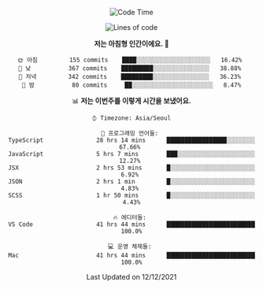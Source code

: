 <div align='center'>
 
<!--START_SECTION:waka-->
![Code Time](http://img.shields.io/badge/Code%20Time-879%20hrs%2053%20mins-blue)

![Lines of code](https://img.shields.io/badge/%EC%A0%80%EB%8A%94%20%EC%97%AC%ED%83%9C%EA%B9%8C%EC%A7%80%20-122%20Thousand%20%EC%A4%84%EC%9D%98%20%EC%BD%94%EB%93%9C%EB%A5%BC%20%EC%9E%91%EC%84%B1%ED%96%88%EC%96%B4%EC%9A%94.-blue)

**저는 아침형 인간이에요. 🐤** 

```text
🌞 아침         155 commits    ████░░░░░░░░░░░░░░░░░░░░░   16.42% 
🌆 낮　         367 commits    █████████░░░░░░░░░░░░░░░░   38.88% 
🌃 저녁         342 commits    █████████░░░░░░░░░░░░░░░░   36.23% 
🌙 밤　         80 commits     ██░░░░░░░░░░░░░░░░░░░░░░░   8.47%

```


📊 **저는 이번주를 이렇게 시간을 보냈어요.** 

```text
⌚︎ Timezone: Asia/Seoul

💬 프로그래밍 언어들: 
TypeScript               28 hrs 14 mins      █████████████████░░░░░░░░   67.66% 
JavaScript               5 hrs 7 mins        ███░░░░░░░░░░░░░░░░░░░░░░   12.27% 
JSX                      2 hrs 53 mins       █░░░░░░░░░░░░░░░░░░░░░░░░   6.92% 
JSON                     2 hrs 1 min         █░░░░░░░░░░░░░░░░░░░░░░░░   4.83% 
SCSS                     1 hr 50 mins        █░░░░░░░░░░░░░░░░░░░░░░░░   4.43%

🔥 에디터들: 
VS Code                  41 hrs 44 mins      █████████████████████████   100.0%

💻 운영 체제들: 
Mac                      41 hrs 44 mins      █████████████████████████   100.0%

```


 Last Updated on 12/12/2021
<!--END_SECTION:waka-->
 </div>
<!---
Emewjin/Emewjin is a ✨ special ✨ repository because its `README.md` (this file) appears on your GitHub profile.
You can click the Preview link to take a look at your changes.
--->
